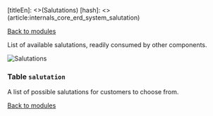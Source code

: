 [titleEn]: <>(Salutations)
[hash]: <>(article:internals_core_erd_system_salutation)

[Back to modules](./../10-modules.md)

List of available salutations, readily consumed by other components.

![Salutations](./dist/erd-shopware-core-system-salutation.png)


### Table `salutation`

A list of possible salutations for customers to choose from.


[Back to modules](./../10-modules.md)
